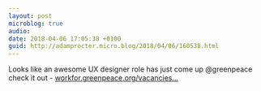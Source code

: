```yaml
---
layout: post
microblog: true
audio: 
date: 2018-04-06 17:05:38 +0100
guid: http://adamprocter.micro.blog/2018/04/06/160538.html
---
```

Looks like an awesome UX designer role has just come up @greenpeace check it out - [workfor.greenpeace.org/vacancies...](https://workfor.greenpeace.org/vacancies/details/user-experience-designer/)
